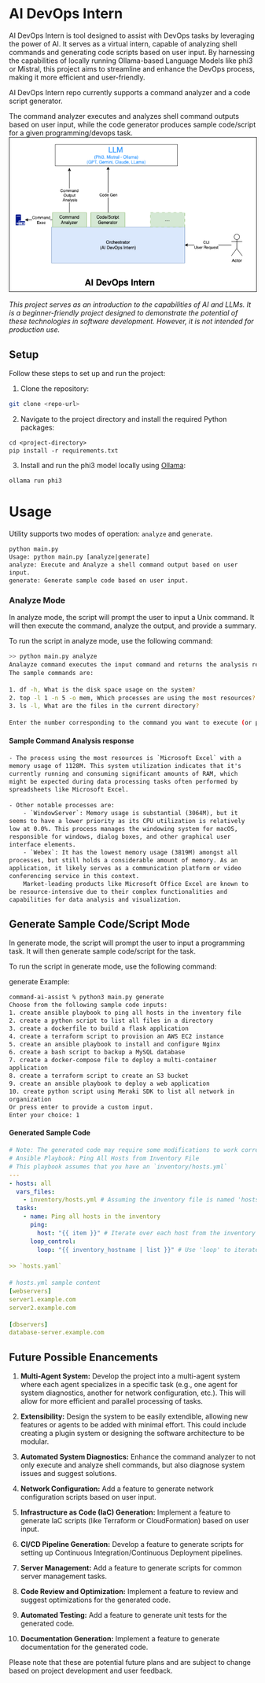 # AI DevOps Intern

AI DevOps Intern is tool designed to assist with DevOps tasks by leveraging the power of AI. It serves as a virtual intern, capable of analyzing shell commands and generating code scripts based on user input. By harnessing the capabilities of locally running Ollama-based Language Models like phi3 or Mistral, this project aims to streamline and enhance the DevOps process, making it more efficient and user-friendly.

AI DevOps Intern repo currently supports a command analyzer and a code script generator.

The command analyzer executes and analyzes shell command outputs based on user input, while the code generator produces sample code/script for a given programming/devops task. 
![AI DevOps HL Arch](docs/AI-DevOps-Intern.png)

*This project serves as an introduction to the capabilities of AI and LLMs. It is a beginner-friendly project designed to demonstrate the potential of these technologies in software development. However, it is not intended for production use.*

## Setup

Follow these steps to set up and run the project:

1. Clone the repository:

```bash
git clone <repo-url>
```
2. Navigate to the project directory and install the required Python packages: 
```
cd <project-directory>
pip install -r requirements.txt
```

3. Install and run the phi3 model locally using [Ollama](https://ollama.com/):
```
ollama run phi3
```
# Usage

Utility supports two modes of operation: `analyze` and `generate`.

```
python main.py 
Usage: python main.py [analyze|generate]
analyze: Execute and Analyze a shell command output based on user input.
generate: Generate sample code based on user input.
```


### Analyze Mode

In analyze mode, the script will prompt the user to input a Unix command. It will then execute the command, analyze the output, and provide a summary.

To run the script in analyze mode, use the following command:

``` bash
>> python main.py analyze 
Analayze command executes the input command and returns the analysis result for as question asked.
The sample commands are:

1. df -h, What is the disk space usage on the system?
2. top -l 1 -n 5 -o mem, Which processes are using the most resources?
3. ls -l, What are the files in the current directory?

Enter the number corresponding to the command you want to execute (or press Enter to enter a new command): 2
```
#### Sample Command Analysis response
```
- The process using the most resources is `Microsoft Excel` with a memory usage of 1128M. This system utilization indicates that it's currently running and consuming significant amounts of RAM, which might be expected during data processing tasks often performed by spreadsheets like Microsoft Excel.

- Other notable processes are:
    - `WindowServer`: Memory usage is substantial (3064M), but it seems to have a lower priority as its CPU utilization is relatively low at 0.0%. This process manages the windowing system for macOS, responsible for windows, dialog boxes, and other graphical user interface elements.
    - `Webex`: It has the lowest memory usage (3819M) amongst all processes, but still holds a considerable amount of memory. As an application, it likely serves as a communication platform or video conferencing service in this context.
    Market-leading products like Microsoft Office Excel are known to be resource-intensive due to their complex functionalities and capabilities for data analysis and visualization.
```



## Generate Sample Code/Script Mode
In generate mode, the script will prompt the user to input a programming task. It will then generate sample code/script for the task.

To run the script in generate mode, use the following command:

generate
Example:
```
command-ai-assist % python3 main.py generate
Choose from the following sample code inputs:
1. create ansible playbook to ping all hosts in the inventory file
2. create a python script to list all files in a directory
3. create a dockerfile to build a flask application
4. create a terraform script to provision an AWS EC2 instance
5. create an ansible playbook to install and configure Nginx
6. create a bash script to backup a MySQL database
7. create a docker-compose file to deploy a multi-container application
8. create a terraform script to create an S3 bucket
9. create an ansible playbook to deploy a web application
10. create python script using Meraki SDK to list all network in organization
Or press enter to provide a custom input.
Enter your choice: 1
```
#### Generated Sample Code 
```yaml
# Note: The generated code may require some modifications to work correctly or it may even hallucinate some code. Please review the generated code before using it.
# Ansible Playbook: Ping All Hosts from Inventory File
# This playbook assumes that you have an `inventory/hosts.yml`
---
- hosts: all
  vars_files:
    - inventory/hosts.yml # Assuming the inventory file is named 'hosts.yml'
  tasks:
    - name: Ping all hosts in the inventory
      ping:
        host: "{{ item }}" # Iterate over each host from the inventory and perform a ping
      loop_control:
        loop: "{{ inventory_hostname | list }}" # Use 'loop' to iterate through the list of hostnames provided by Ansible's inventory module

>> `hosts.yaml` 

# hosts.yml sample content
[webservers]
server1.example.com
server2.example.com

[dbservers]
database-server.example.com
```

## Future Possible Enancements

1. **Multi-Agent System:** Develop the project into a multi-agent system where each agent specializes in a specific task (e.g., one agent for system diagnostics, another for network configuration, etc.). This will allow for more efficient and parallel processing of tasks.

2. **Extensibility:** Design the system to be easily extendible, allowing new features or agents to be added with minimal effort. This could include creating a plugin system or designing the software architecture to be modular.

3. **Automated System Diagnostics:** Enhance the command analyzer to not only execute and analyze shell commands, but also diagnose system issues and suggest solutions.

4. **Network Configuration:** Add a feature to generate network configuration scripts based on user input.

5. **Infrastructure as Code (IaC) Generation:** Implement a feature to generate IaC scripts (like Terraform or CloudFormation) based on user input.

6. **CI/CD Pipeline Generation:** Develop a feature to generate scripts for setting up Continuous Integration/Continuous Deployment pipelines.

7. **Server Management:** Add a feature to generate scripts for common server management tasks.

8. **Code Review and Optimization:** Implement a feature to review and suggest optimizations for the generated code.

9. **Automated Testing:** Add a feature to generate unit tests for the generated code.

10. **Documentation Generation:** Implement a feature to generate documentation for the generated code.

Please note that these are potential future plans and are subject to change based on project development and user feedback.